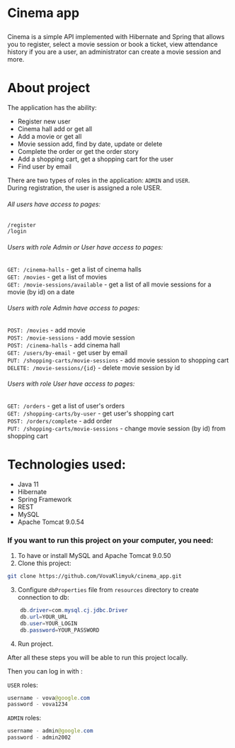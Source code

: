 # <p>Cinema app </p>

Cinema is a simple API implemented with Hibernate and Spring that 
allows you to register, select a movie session or book a ticket, 
view attendance history if you are a user, an administrator can create a movie session and more.

# About project
The application has the ability:
- Register new user
- Cinema hall add or get all
- Add a movie or get all
- Movie session add, find by date, update or delete
- Complete the order or get the order story
- Add a shopping cart, get a shopping cart for the user
- Find user by email

There are two types of roles in the application: `ADMIN` and `USER`. </br>
During registration, the user is assigned a role USER.
###### All users have access to pages:
`/register` </br>
`/login` </br>
###### Users with role Admin or User have access to pages:
`GET: /cinema-halls` - get a list of cinema halls </br>
`GET: /movies` - get a list of movies </br>
`GET: /movie-sessions/available` - get a list of all movie sessions for a movie (by id) on a date </br>
###### Users with role Admin have access to pages:
`POST: /movies` - add movie </br>
`POST: /movie-sessions` - add movie session </br>
`POST: /cinema-halls` - add cinema hall </br>
`GET: /users/by-email` - get user by email </br>
`PUT: /shopping-carts/movie-sessions` - add movie session to shopping cart</br>
`DELETE: /movie-sessions/{id}` - delete movie session by id </br>
###### Users with role User have access to pages:
`GET: /orders` - get a list of user's orders </br>
`GET: /shopping-carts/by-user` - get user's shopping cart </br>
`POST: /orders/complete` - add order </br>
`PUT: /shopping-carts/movie-sessions` - change movie session (by id) from shopping cart </br>

# Technologies used:
- Java 11
- Hibernate
- Spring Framework
- REST
- MySQL
- Apache Tomcat 9.0.54

### If you want to run this project on your computer, you need:
1. To have or install MySQL and Apache Tomcat 9.0.50
2. Clone this project:
```bash
git clone https://github.com/VovaKlimyuk/cinema_app.git
```
3. Configure `dbProperties` file from `resources` directory to create connection to db:
```java
    db.driver=com.mysql.cj.jdbc.Driver
    db.url=YOUR_URL
    db.user=YOUR_LOGIN
    db.password=YOUR_PASSWORD
```
4. Run project.

After all these steps you will be able to run this project locally.


Then you can log in with :

`USER` roles:
```java
username - vova@google.com
password - vova1234
```
`ADMIN` roles:
```java
username - admin@google.com
password - admin2002
```